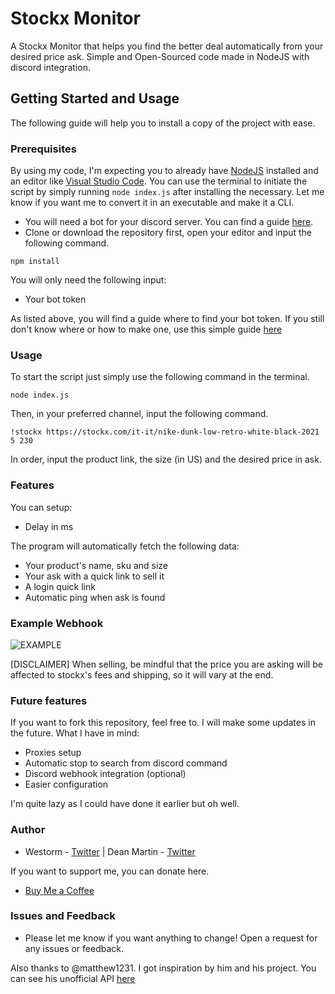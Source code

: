 # Stockx Monitor 
A Stockx Monitor that helps you find the better deal automatically from your desired price ask. Simple and Open-Sourced code made in NodeJS with discord integration. 
## Getting Started and Usage
The following guide will help you to install a copy of the project with ease.
### Prerequisites
By using my code, I'm expecting you to already have [NodeJS](https://nodejs.org/en/) installed and an editor like [Visual Studio Code](https://code.visualstudio.com). You can use the terminal to initiate the script by simply running `node index.js` after installing the necessary. Let me know if you want me to convert it in an executable and make it a CLI.
- You will need a bot for your discord server. You can find a guide [here](https://discord.com/developers/docs/intro).
- Clone or download the repository first, open your editor and input the following command.
```
npm install
```
You will only need the following input:
- Your bot token

As listed above, you will find a guide where to find your bot token. If you still don't know where or how to make one, use this simple guide [here](https://www.writebots.com/discord-bot-token/)

### Usage
To start the script just simply use the following command in the terminal.
```
node index.js
```
Then, in your preferred channel, input the following command.
```
!stockx https://stockx.com/it-it/nike-dunk-low-retro-white-black-2021 5 230
```
In order, input the product link, the size (in US) and the desired price in ask.

### Features 
You can setup:
- Delay in ms

The program will automatically fetch the following data:
- Your product's name, sku and size
- Your ask with a quick link to sell it
- A login quick link
- Automatic ping when ask is found

### Example Webhook
![EXAMPLE](https://user-images.githubusercontent.com/78883935/177301253-d40f7a11-a5fc-4f24-92d6-e915bfd18475.PNG)

[DISCLAIMER] When selling, be mindful that the price you are asking will be affected to stockx's fees and shipping, so it will vary at the end.

### Future features
If you want to fork this repository, feel free to. I will make some updates in the future. What I have in mind:
- Proxies setup
- Automatic stop to search from discord command
- Discord webhook integration (optional)
- Easier configuration

I'm quite lazy as I could have done it earlier but oh well.

### Author
- Westorm - [Twitter](https://twitter.com/bottingoursite) | Dean Martin - [Twitter](https://twitter.com/deanmartinang)

If you want to support me, you can donate here.

- [Buy Me a Coffee](https://www.buymeacoffee.com/westorm)
### Issues and Feedback
- Please let me know if you want anything to change! Open a request for any issues or feedback.

Also thanks to @matthew1231. I got inspiration by him and his project. You can see his unofficial API [here](https://github.com/matthew1232/stockx-api)
